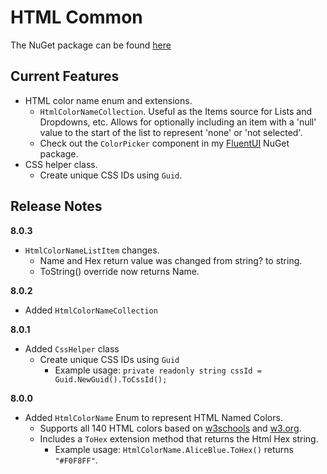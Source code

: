 # HTML Common

The NuGet package can be found [here](https://www.nuget.org/packages/Marqdouj.HtmlCommon/)

## Current Features 
- HTML color name enum and extensions.
  - `HtmlColorNameCollection`. Useful as the Items source for Lists and Dropdowns, etc.
  Allows for optionally including an item with a 'null' value to the start of the list to represent 'none' or 'not selected'.
  - Check out the `ColorPicker` component in my [FluentUI](https://www.nuget.org/packages/Marqdouj.HtmlComponents.FluentUI/) NuGet package.
- CSS helper class.
  - Create unique CSS IDs using `Guid`.

## Release Notes
**8.0.3**
- `HtmlColorNameListItem` changes.
  - Name and Hex return value was changed from string? to string.
  - ToString() override now returns Name.

**8.0.2**
- Added `HtmlColorNameCollection`

**8.0.1**
- Added `CssHelper` class
  - Create unique CSS IDs using `Guid`
    - Example usage: `private readonly string cssId = Guid.NewGuid().ToCssId();`

**8.0.0**
- Added `HtmlColorName` Enum to represent HTML Named Colors.
  - Supports all 140 HTML colors based on [w3schools](https://www.w3schools.com/colors/colors_names.asp) and [w3.org](https://www.w3.org/TR/css-color-4/#named-colors).
  - Includes a `ToHex` extension method that returns the Html Hex string.
    - Example usage: `HtmlColorName.AliceBlue.ToHex()` returns `"#F0F8FF"`.
